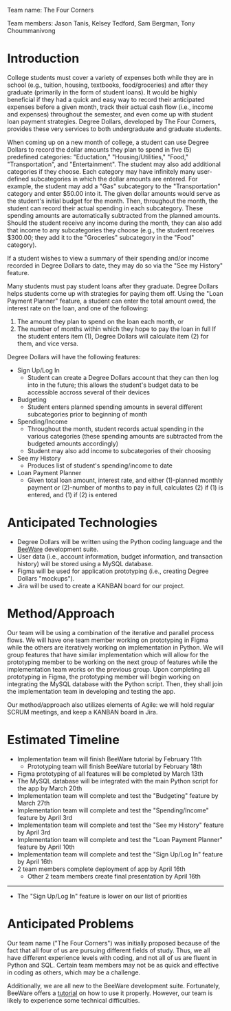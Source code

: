 Team name: The Four Corners

Team members: Jason Tanis, Kelsey Tedford, Sam Bergman, Tony Choummanivong

# Introduction

College students must cover a variety of expenses both while they are in school (e.g., tuition, housing, textbooks, food/groceries) and after they graduate (primarily in the form of student loans). It would be highly beneficial if they had a quick and easy way to record their anticipated expenses before a given month, track their actual cash flow (i.e., income and expenses) throughout the semester, and even come up with student loan payment strategies. Degree Dollars, developed by The Four Corners, provides these very services to both undergraduate and graduate students.

When coming up on a new month of college, a student can use Degree Dollars to record the dollar amounts they plan to spend in five (5) predefined categories: "Eductation," "Housing/Utilities," "Food," "Transportation", and "Entertainment". The student may also add additional categories if they choose. Each category may have infinitely many user-defined subcategories in which the dollar amounts are entered. For example, the student may add a "Gas" subcategory to the "Transportation" category and enter $50.00 into it. The given dollar amounts would serve as the student's initial budget for the month. Then, throughout the month, the student can record their actual spending in each subcategory. These spending amounts are automatically subtracted from the planned amounts. Should the student receive any income during the month, they can also add that income to any subcategories they choose (e.g., the student receives $300.00; they add it to the "Groceries" subcategory in the "Food" category).

If a student wishes to view a summary of their spending and/or income recorded in Degree Dollars to date, they may do so via the "See my History" feature.

Many students must pay student loans after they graduate. Degree Dollars helps students come up with strategies for paying them off. Using the "Loan Payment Planner" feature, a student can enter the total amount owed, the interest rate on the loan, and one of the following:
1. The amount they plan to spend on the loan each month, or
2. The number of months within which they hope to pay the loan in full
If the student enters item (1), Degree Dollars will calculate item (2) for them, and vice versa.

Degree Dollars will have the following features:
* Sign Up/Log In
  - Student can create a Degree Dollars account that they can then log into in the future; this allows the student's budget data to be accessible accross several of their devices
* Budgeting
  - Student enters planned spending amounts in several different subcategories prior to beginning of month
* Spending/Income
  - Throughout the month, student records actual spending in the various categories (these spending amounts are subtracted from the budgeted amounts accordingly)
  - Student may also add income to subcategories of their choosing
* See my History
  - Produces list of student's spending/income to date
* Loan Payment Planner
  - Given total loan amount, interest rate, and either (1)-planned monthly payment or (2)-number of months to pay in full, calculates (2) if (1) is entered, and (1) if (2) is entered

# Anticipated Technologies

* Degree Dollars will be written using the Python coding language and the [BeeWare](https://beeware.org/) development suite.
* User data (i.e., account information, budget information, and transaction history) will be stored using a MySQL database.
* Figma will be used for application prototyping (i.e., creating Degree Dollars "mockups").
* Jira will be used to create a KANBAN board for our project.

# Method/Approach

Our team will be using a combination of the iterative and parallel process flows. We will have one team member working on prototyping in Figma while the others are iteratively working on implementation in Python. We will group features that have similar implementation which will allow for the prototyping member to be working on the next group of features while the implementation team works on the previous group. Upon completing all prototyping in Figma, the prototyping member will begin working on integrating the MySQL database with the Python script. Then, they shall join the implementation team in developing and testing the app.

Our method/approach also utilizes elements of Agile: we will hold regular SCRUM meetings, and keep a KANBAN board in Jira.

# Estimated Timeline

* Implementation team will finish BeeWare tutorial by February 11th
  - Prototyping team will finish BeeWare tutorial by February 18th
* Figma prototyping of all features will be completed by March 13th
* The MySQL database will be integrated with the main Python script for the app by March 20th
* Implementation team will complete and test the "Budgeting" feature by March 27th
* Implementation team will complete and test the "Spending/Income" feature by April 3rd
* Implementation team will complete and test the "See my History" feature by April 3rd
* Implementation team will complete and test the "Loan Payment Planner" feature by April 10th
* Implementation team will complete and test the "Sign Up/Log In" feature by April 16th
* 2 team members complete deployment of app by April 16th
  - Other 2 team members create final presentation by April 16th
___
* The "Sign Up/Log In" feature is lower on our list of priorities


# Anticipated Problems

Our team name ("The Four Corners") was initially proposed because of the fact that all four of us are pursuing different fields of study. Thus, we all have different experience levels with coding, and not all of us are fluent in Python and SQL. Certain team members may not be as quick and effective in coding as others, which may be a challenge.

Additionally, we are all new to the BeeWare development suite. Fortunately, BeeWare offers a [tutorial](https://docs.beeware.org/en/latest/) on how to use it properly. However, our team is likely to experience some technical difficulties.
